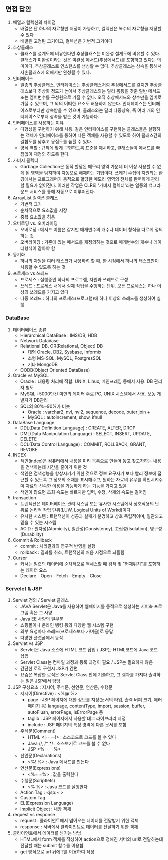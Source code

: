 ## 면접 답안

1. 배열과 컬렉션의 차이점
    - 배열은 단 하나의 자료형만 저장이 가능하고, 컬렉션은 복수의 자료형을 저장할 수 있다
    - 배열은 고정된 크기이고, 컬렉션은 가변적 크기이다
2. 추상클래스
    - 클래스를 설계도에 비유한다면 추상클래스는 미완성 설계도에 비유할 수 있다. 클래스가 미완성이라는 것은 미완성 메서드(추상메서드)를 포함하고 있다는 의미이다. 추상클래스로 인스턴스를 생성할 수 없다. 추상클래스는 상속을 통해서 자손클래스에 의해서만 완성될 수 있다.
3. 인터페이스
    - 일종의 추상클래스. 인터페이스는 추상클래스처럼 추상메서드를 갖지만 추상클래스보다 추상화 정도가 높아서 추상클래스와는 달리 몸통을 갖춘 일반 메서드 또는 멤버변수를 구성원으로 가질 수 없다. 오직 추상메서드와 상수만을 멤버로 가질 수 있으며, 그 외의 어떠한 요소도 허용하지 않는다. 인터페이스는 인터페이스로부터만 상속받을 수 있으며, 클래스와는 달리 다중상속, 즉 여러 개의 인터페이스로부터 상속을 받는 것이 가능하다.
4. 인터페이스를 사용하는 이유
    - 다형성을 구현하기 위해 사용. 같은 인터페이스를 구현하는 클래스들은 실행하는 객체가 인터페이스를 통하여 다른 객체를 사용할 수 있도록 하여 클래스간의 결합도를 낮추고 응집도를 높힐 수 있다. 
    - 양식 역할 : 규칙에 맞게 구현하도록 표준을 제시하고, 클래스들이 메서드를 빠짐없이 재정의 하도록 한다.
5. 가비지 콜렉터
    - Garbage Collection은 동적 할당된 메모리 영역 가운데 더 이상 사용할 수 없게 된 영역을 탐지하여 자동으로 해제하는 기법이다. 쓰레기 수집이 지원되는 환경에서는 프로그래머가 동적으로 할당한 메모리 영역의 전체를 완벽하게 관리할 필요가 없어진다. 이러한 작업은 CLR의 '가비지 컬렉터'라는 일종의 백그라운드 서비스를 통해 자동으로 이루어진다. 
6. ArrayList 컬렉션 클래스
    - 가변적 크기
    - 순차적으로 요소값을 저장
    - 중복 요소값을 허용
7. 오버로딩 vs. 오버라이딩
    - 오버로딩 : 메서드 이름은 같지만 매개변수의 개수나 데이터 형식을 다르게 정의하는 것
    - 오버라이딩 : 기존에 있는 메서드를 재정의하는 것으로 매개변수의 개수나 데이터형식이 같아야 함
8. 동기화 
    - 하나의 자원을 여러 태스크가 사용하려 할 때, 한 시점에서 하나의 태스크만이 사용할 수 있도록 하는 것
9. 프로세스 vs 쓰레드
    - 프로세스 : 실행중인 하나의 프로그램, 자원과 쓰레드로 구성
    - 쓰레드 : 프로세스 내에서 실제 작업을 수행하는 단위. 모든 프로세스는 하나 이상의 쓰레드를 가지고 있다
    - 다중 쓰레드 : 하나의 프로세스(프로그램)에 하나 이상의 쓰레드를 생성하여 실행

### DataBase
1. 데이터베이스 종류
    - Hierarchical DataBase : IMS/DB, HDB
    - Network DataVase
    - Relational DB, OR(Relational, Object) DB
        - 대형 Oracle, DB2, Sysbase, Informix
        - 소형 MS-SQL, MySQL, PostgresSQL
        - 기타 MongoDB
    - OODB(Object Oriented DataBase) 
2. Oracle vs MySQL
    - Oracle : 대용량 처리에 적합. UNIX, Linux, 메인프레임 등에서 사용. DB 관리자 별도
    - MySQL : 5000만건 미만의 데이터 주로 PC, UNIX 시스템에서 사용. 보농 개발자가 DB관리
    - SQL의 80%~90%가 비슷
        - Oracle : varchar2, nvl, nvl2, sequence, decode, outer join +
        - MySQL : autoincrement, show, ifnull
3. DataBase Language
    - DDL(Data Definition Language) : CREATE, ALTER, DROP
    - DML(Data Manipulation Language) : SELECT, INSERT, UPDATE, DELETE
    - DCL(Data Control Language) : COMMIT, ROLLBACK, GRANT, REVOKE
4. INDEX
    - 색인(index)은 컴퓨터에서 내용을 미리 목록으로 만들어 놓고 찾고자하는 내용을 검색하는데 시간을 줄이기 위한 것
    - 색인은 검색성능을 향상시키기 위한 것으로 정보 요구자가 보다 빨리 정보에 접근할 수 있도록 그 정보의 소재를 표시해주고, 원하는 자료의 유무를 확인시켜주며 자료의 신속한 이용을 가능하게 하는 기능을 가지고 있음
    - 색인이 많으면 조회 속도는 빠르지만 입력, 수정, 삭제의 속도는 떨어짐
5. transaction
    - 트랜잭션은 데이터베이스 관리 시스템 또는 유사한 시스템에서 상호작용의 단위로 논리적 작업 단위(LUW, Logical Units of Workd)이다
    - 유사한 시스템 : 트랜잭션이 성공과 실패가 분명하고 상호 독립적이며, 일관되고 믿을 수 있는 시스템
    - ACID : 원자성(Atomicity), 일관성(Consistency), 고립성(Isolation), 영구성(Durability)
6. Commit & Rollback
    - commit : 처리결과의 영구적 반영을 실행
    - rollback : 결과를 취소, 트랜잭션의 처음 시점으로 되돌림
7. Cursor
    - 커서는 일련의 데이터에 순차적으로 액세스할 때 검색 및 "현재위치"를 포함하는 데이터 요소
    - Declare - Open - Fetch - Empty - Close    

### Servelet & JSP
1. Servlet 정의 / Servlet 클래스 
    - JAVA Servlet은 Java를 사용하여 웹페이지를 동적으로 생성하는 서버측 프로그램 혹은 그 사양
    - Java EE 사양의 일부분
    - 쇼핑몰이나 온라인 뱅킹 등의 다양한 웹 시스템 구현
    - 외부 요청마다 쓰레드(프로세스보다 가벼움)로 응답 
    - 다양한 플랫폼에서 동작
2. Servlet vs JSP
    - Servlet은 Java 소스에 HTML 코드 삽입 / JSP는 HTML코드에 Java 코드 삽입
    - Servlet Class는 컴파일 과정과 등록 과정이 필요 / JSP는 필요하지 않음
    - 간단한 로직 구현시 JSP가 간편
    - 요즘은 복잡한 로직은 Servlet Class 안에 기술하고, 그 결과를 가져다 출력하는 일은 JSP에서 담당
3. JSP 구성요소 : 지시어, 주석문, 선언문, 연산문, 수행문
    - 지시어(Directive) : <%@ %>
        - page : JSP 페이지에 대한 정보를 지정(문서의 타입, 출력 버퍼 크기, 에러 페이지 등)
                language, contentType, import, session, buffer, autoFlush, errorPage, isErrorPage 등
        - taglib : JSP 페이지에서 사용할 태그 라이브러리 지정
        - include : JSP 페이지의 특정 영역에 다른 문서를 포함
    - 주석문(Comment)
        - HTML <!-- --!> : 소스코드로 코드를 볼 수 있다
        - Java //, /* */ : 소스보기로 코드를 볼 수 없다
        - JSP <%-- --%>
    - 선언문(Declarations)
        - <%! %> : Java 메서드를 만든다
    - 연산문(Expressions) 
        - <%= =%> : 값을 출력한다
    - 수행문(Scriptlets)
        - <% %> : Java 코드를 실행한다
    - Action Tag : <jsp:~ >
    - Custom Tag
    - EL(Expression Language)
    - Implicit Object : 내장 객체
4. request vs response
    - request : 클라이언트에서 넘어오는 데이터를 전달받기 위한 객체
    - response : 서버에서 클라이언트로 데이터를 전달하기 위한 객체
5. 클라이언트에서 데이터를 넘기는 방법
    - HTML에서 form 객체를 작성하여 action으로 정해진 서버의 url로 전달하는데 전달할 때는 submit 함수를 이용함
    - get 방식으로 url 뒤에 ?를 이용하여 작성                            

